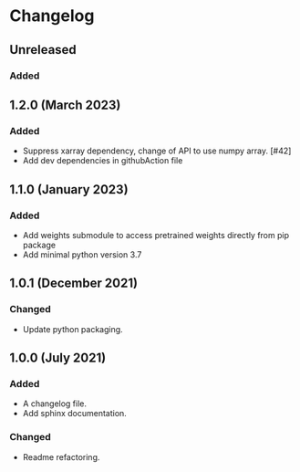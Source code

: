 # Changelog

## Unreleased

### Added 

## 1.2.0 (March 2023)

### Added 

- Suppress xarray dependency, change of API to use numpy array. [#42]
- Add dev dependencies in githubAction file

## 1.1.0 (January 2023)

### Added

 - Add weights submodule to access pretrained weights directly from pip package
 - Add minimal python version 3.7

## 1.0.1 (December 2021)

### Changed

 - Update python packaging.


## 1.0.0 (July 2021)

### Added

- A changelog file.
- Add sphinx documentation.

### Changed

- Readme refactoring.
